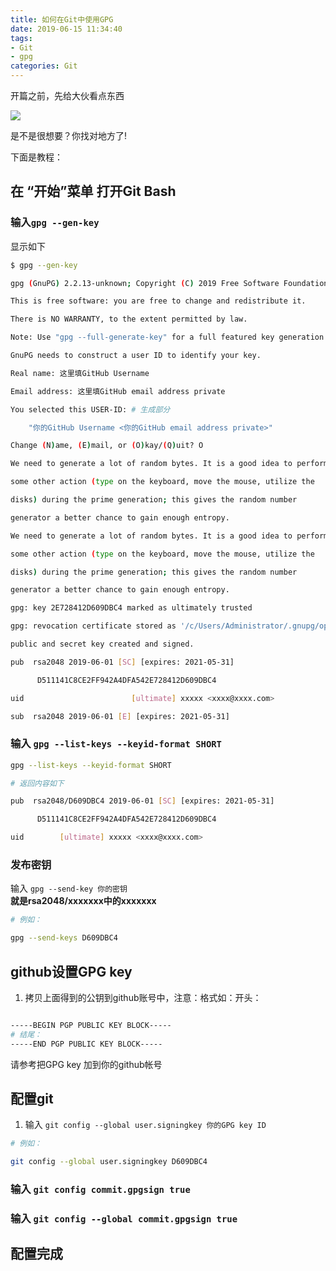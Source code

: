 ```yaml
---
title: 如何在Git中使用GPG
date: 2019-06-15 11:34:40
tags: 
- Git
- gpg
categories: Git
---
```

开篇之前，先给大伙看点东西  

![](https://imgchr.com/i/VoM7jS)  

是不是很想要？你找对地方了!  

下面是教程：

## 在 “开始”菜单 打开Git Bash  

### 输入```gpg --gen-key```  

显示如下

``` bash
$ gpg --gen-key

gpg (GnuPG) 2.2.13-unknown; Copyright (C) 2019 Free Software Foundation, Inc.

This is free software: you are free to change and redistribute it.

There is NO WARRANTY, to the extent permitted by law.

Note: Use "gpg --full-generate-key" for a full featured key generation dialog.

GnuPG needs to construct a user ID to identify your key.

Real name: 这里填GitHub Username

Email address: 这里填GitHub email address private

You selected this USER-ID: # 生成部分

    "你的GitHub Username <你的GitHub email address private>"

Change (N)ame, (E)mail, or (O)kay/(Q)uit? O

We need to generate a lot of random bytes. It is a good idea to perform

some other action (type on the keyboard, move the mouse, utilize the

disks) during the prime generation; this gives the random number

generator a better chance to gain enough entropy.

We need to generate a lot of random bytes. It is a good idea to perform

some other action (type on the keyboard, move the mouse, utilize the

disks) during the prime generation; this gives the random number

generator a better chance to gain enough entropy.

gpg: key 2E728412D609DBC4 marked as ultimately trusted

gpg: revocation certificate stored as '/c/Users/Administrator/.gnupg/openpgp-revocs.d/D511141C8CE2FF942A4DFA542E728412D609DBC4.rev'

public and secret key created and signed.

pub  rsa2048 2019-06-01 [SC] [expires: 2021-05-31]

      D511141C8CE2FF942A4DFA542E728412D609DBC4

uid                        [ultimate] xxxxx <xxxx@xxxx.com>

sub  rsa2048 2019-06-01 [E] [expires: 2021-05-31]
```  

### 输入  ```gpg --list-keys --keyid-format SHORT```

``` bash
gpg --list-keys --keyid-format SHORT

# 返回内容如下

pub  rsa2048/D609DBC4 2019-06-01 [SC] [expires: 2021-05-31]

      D511141C8CE2FF942A4DFA542E728412D609DBC4

uid        [ultimate] xxxxx <xxxx@xxxx.com>
```

### 发布密钥

输入 ```gpg --send-key 你的密钥```  
**就是rsa2048/xxxxxxx中的xxxxxxx**

``` bash
# 例如：

gpg --send-keys D609DBC4
```

## github设置GPG key

1. 拷贝上面得到的公钥到github账号中，注意：格式如：开头：

``` bash

-----BEGIN PGP PUBLIC KEY BLOCK----- 
# 结尾：
-----END PGP PUBLIC KEY BLOCK-----
```  

请参考把GPG key 加到你的github帐号

## 配置git

1. 输入 ```git config --global user.signingkey 你的GPG key ID```

``` bash
# 例如：

git config --global user.signingkey D609DBC4
```

### 输入 ```git config commit.gpgsign true```

### 输入 ```git config --global commit.gpgsign true```

## 配置完成
